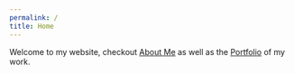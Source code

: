 ```yaml
---
permalink: /
title: Home
---
```


Welcome to my website, checkout [About Me](/about) as well as the [Portfolio](/portfolio) of my work.